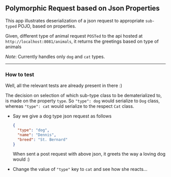 ## Polymorphic Request based on Json Properties

This app illustrates deserialization of a json request to appropriate `sub-typed`
POJO, based on properties.

Given, different type of animal request `POSTed` to the api hosted at `http://localhost:8081/animals`,
it returns the greetings based on type of animals

*Note*: Currently handles only `dog` and `cat` types.

---

### How to test

Well, all the relevant tests are already present in there :)

The decision on selection of which sub-type class to be dematerialized to, is made on the
property `type`. So `"type": dog` would serialize to `Dog` class, whereas `"type": cat`
would serialize to the respect `Cat` class.

- Say we give a dog type json request as follows
    ```json
    {
      "type": "dog",
      "name": "Dennis",
      "breed": "St. Bernard"
    }
    ```
    
    When sent a post request with above json, it greets the way a loving dog would :)

- Change the value of `"type"` key to `cat` and see how she reacts...